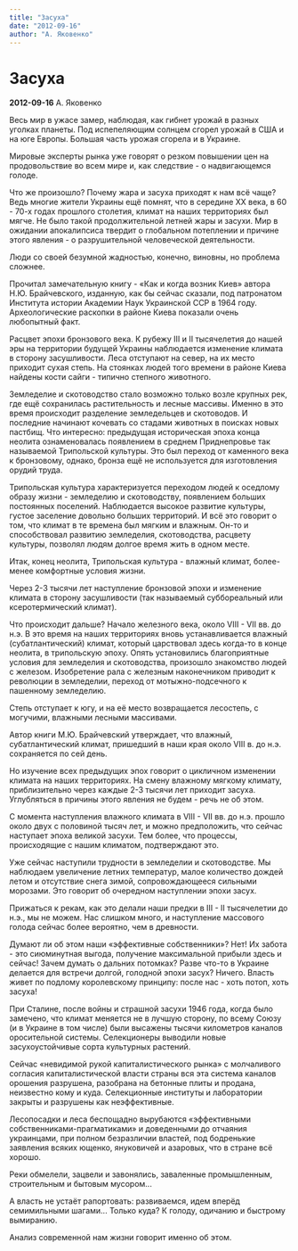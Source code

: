 ```yaml
---
title: "Засуха"
date: "2012-09-16"
author: "А. Яковенко"
---
```


# Засуха

**2012-09-16** А. Яковенко

Весь мир в ужасе замер, наблюдая, как гибнет урожай в разных уголках планеты. Под испепеляющим солнцем сгорел урожай в США и на юге Европы. Большая часть урожая сгорела и в Украине.

Мировые эксперты рынка уже говорят о резком повышении цен на продовольствие во всем мире и, как следствие - о надвигающемся голоде.

Что же произошло? Почему жара и засуха приходят к нам всё чаще? Ведь многие жители Украины ещё помнят, что в середине ХХ века, в 60 - 70-х годах прошлого столетия, климат на наших территориях был мягче. Не было такой продолжительной летней жары и засухи. Мир в ожидании апокалипсиса твердит о глобальном потеплении и причине этого явления - о разрушительной человеческой деятельности.

Люди со своей безумной жадностью, конечно, виновны, но проблема сложнее.

Прочитал замечательную книгу - «Как и когда возник Киев» автора Н.Ю. Брайчевского, изданную, как бы сейчас сказали, под патронатом Института истории Академии Наук Украинской ССР в 1964 году. Археологические раскопки в районе Киева показали очень любопытный факт.

Расцвет эпохи бронзового века. К рубежу III и II тысячелетия до нашей эры на территории будущей Украины наблюдается изменение климата в сторону засушливости. Леса отступают на север, на их место приходит сухая степь. На стоянках людей того времени в районе Киева найдены кости сайги - типично степного животного.

Земледелие и скотоводство стало возможно только возле крупных рек, где ещё сохранилась растительность и лесные массивы. Именно в это время происходит разделение земледельцев и скотоводов. И последние начинают кочевать со стадами животных в поисках новых пастбищ. Что интересно: предыдущая историческая эпоха конца неолита ознаменовалась появлением в среднем Приднепровье так называемой Трипольской культуры. Это был переход от каменного века к бронзовому, однако, бронза ещё не используется для изготовления орудий труда.

Трипольская культура характеризуется переходом людей к оседлому образу жизни - земледелию и скотоводству, появлением больших постоянных поселений. Наблюдается высокое развитие культуры, густое заселение довольно больших территорий. И всё это говорит о том, что климат в те времена был мягким и влажным. Он-то и способствовал развитию земледелия, скотоводства, расцвету культуры, позволял людям долгое время жить в одном месте.

Итак, конец неолита, Трипольская культура - влажный климат, более-менее комфортные условия жизни.

Через 2-3 тысячи лет наступление бронзовой эпохи и изменение климата в сторону засушливости (так называемый суббореальный или ксеротермический климат).

Что происходит дальше? Начало железного века, около VIII - VII вв. до н.э. В это время на наших территориях вновь устанавливается влажный (субатлантический) климат, который царствовал здесь когда-то в конце неолита, в трипольскую эпоху. Опять установились благоприятные условия для земледелия и скотоводства, произошло знакомство людей с железом. Изобретение рала с железным наконечником приводит к революции в земледелии, переход от мотыжно-подсечного к пашенному земледелию.

Степь отступает к югу, и на её место возвращается лесостепь, с могучими, влажными лесными массивами.

Автор книги М.Ю. Брайчевский утверждает, что влажный, субатлантический климат, пришедший в наши края около VIII в. до н.э. сохраняется по сей день.

Но изучение всех предыдущих эпох говорит о цикличном изменении климата на наших территориях. На смену влажному мягкому климату, приблизительно через каждые 2-3 тысячи лет приходит засуха. Углубляться в причины этого явления не будем - речь не об этом.

С момента наступления влажного климата в VIII - VII вв. до н.э. прошло около двух с половиной тысяч лет, и можно предположить, что сейчас наступает эпоха великой засухи. Тем более, что процессы, происходящие с нашим климатом, подтверждают это.

Уже сейчас наступили трудности в земледелии и скотоводстве. Мы наблюдаем увеличение летних температур, малое количество дождей летом и отсутствие снега зимой, сопровождающееся сильными морозами. Это говорит об очередном наступлении эпохи засух.

Прижаться к рекам, как это делали наши предки в III - II тысячелетии до н.э., мы не можем. Нас слишком много, и наступление массового голода сейчас более вероятно, чем в древности.

Думают ли об этом наши «эффективные собственники»? Нет! Их забота - это сиюминутная выгода, получение максимальной прибыли здесь и сейчас! Зачем думать о дальних потомках? Разве что-то в Украине делается для встречи долгой, голодной эпохи засух? Ничего. Власть живет по подлому королевскому принципу: после нас - хоть потоп, хоть засуха!

При Сталине, после войны и страшной засухи 1946 года, когда было замечено, что климат меняется не в лучшую сторону, по всему Союзу (и в Украине в том числе) были высажены тысячи километров каналов оросительной системы. Селекционеры выводили новые засухоустойчивые сорта культурных растений.

Сейчас «невидимой рукой капиталистического рынка» с молчаливого согласия капиталистической власти страны вся эта система каналов орошения разрушена, разобрана на бетонные плиты и продана, неизвестно кому и куда. Селекционные институты и лаборатории закрыты и разрушены как неэффективные.

Лесопосадки и леса беспощадно вырубаются «эффективными собственниками-прагматиками» и доведенными до отчаяния украинцами, при полном безразличии властей, под бодренькие заявления всяких ющенко, януковичей и азаровых, что в стране всё хорошо.

Реки обмелели, зацвели и завонялись, заваленные промышленным, строительным и бытовым мусором...

А власть не устаёт рапортовать: развиваемся, идем вперёд семимильными шагами... Только куда? К голоду, одичанию и быстрому вымиранию.

Анализ современной нам жизни говорит именно об этом.